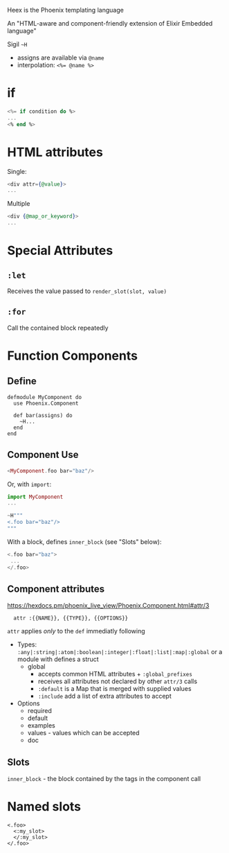 Heex is the Phoenix templating language

An "HTML-aware and component-friendly extension of Elixir Embedded language"

Sigil `~H`

* assigns are available via `@name`
* interpolation: `<%= @name %>`

# if

```heex
<%= if condition do %>
...
<% end %>
```

# HTML attributes

Single:

```heex
<div attr={@value}>
...
```

Multiple

```heex
<div {@map_or_keyword}>
...
```

# Special Attributes

## `:let`

Receives the value passed to `render_slot(slot, value)`

## `:for`

Call the contained block repeatedly

# Function Components

## Define

```
defmodule MyComponent do
  use Phoenix.Component

  def bar(assigns) do
    ~H...
  end
end
```

## Component Use

```heex
<MyComponent.foo bar="baz"/>
```

Or, with `import`:

```elixir
import MyComponent
...

~H"""
<.foo bar="baz"/>
"""
```

With a block, defines `inner_block` (see "Slots" below):

```heex
<.foo bar="baz">
 ...
</.foo>
```

## Component attributes

https://hexdocs.pm/phoenix_live_view/Phoenix.Component.html#attr/3

```
  attr :{{NAME}}, {{TYPE}}, {{OPTIONS}}
```

`attr` applies *only* to the `def` immediatly following

* Types: `:any|:string|:atom|:boolean|:integer|:float|:list|:map|:global` or a module with defines a struct
  * global
    - accepts common HTML attributes + `:global_prefixes`
    - receives all attributes not declared by other `attr/3` calls
    - `:default` is a Map that is merged with supplied values
    - `:include` add a list of extra attributes to accept
* Options
  * required
  * default
  * examples
  * values - values which can be accepted
  * doc

## Slots

`inner_block` - the block contained by the tags in the component call

# Named slots

```
<.foo>
  <:my_slot>
  </:my_slot>
</.foo>
```
